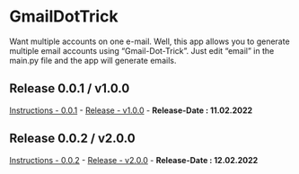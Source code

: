 # GmailDotTrick
Want multiple accounts on one e-mail. Well, this app allows you to generate multiple email accounts using “Gmail-Dot-Trick”. Just edit “email” in the main.py file and the app will generate emails.

## Release 0.0.1 / v1.0.0
[Instructions - 0.0.1](https://github.com/VEERT00X/GmailDotTrick/blob/master/Release/version-0.0.1/README.md) - [Release - v1.0.0](https://github.com/VEERT00X/GmailDotTrick/releases/tag/Public) - **Release-Date : 11.02.2022** 

## Release 0.0.2 / v2.0.0
[Instructions - 0.0.2](https://github.com/VEERT00X/GmailDotTrick/blob/master/Release/version-0.0.2/README.md) - [Release - v2.0.0](https://github.com/VEERT00X/GmailDotTrick/releases/tag/2.0) - **Release-Date : 12.02.2022** 


